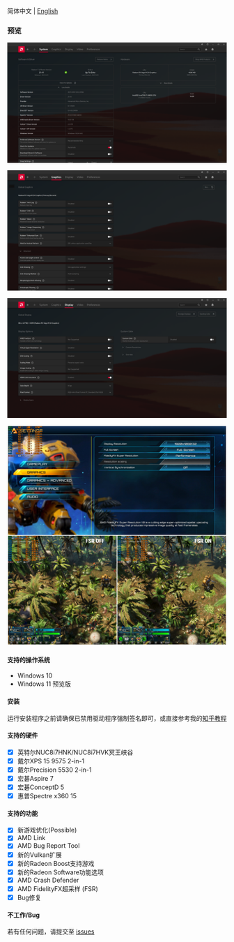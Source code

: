 简体中文 | [English](./README.md)

### 预览

![system](Screenshots/system.png)

![graphics](Screenshots/graphics.png)

![display](Screenshots/display.png)

![fsr](Screenshots/fsr.png)

#### 支持的操作系统

- Windows 10
- Windows 11 预览版

#### 安装

运行安装程序之前请确保已禁用驱动程序强制签名即可，或直接参考我的[知乎教程](https://zhuanlan.zhihu.com/p/333841073)

#### 支持的硬件

* [x] 英特尔NUC8i7HNK/NUC8i7HVK冥王峡谷
* [x] 戴尔XPS 15 9575 2-in-1
* [x] 戴尔Precision 5530 2-in-1
* [x] 宏碁Aspire 7
* [x] 宏碁ConceptD 5
* [x] 惠普Spectre x360 15

#### 支持的功能

* [x] 新游戏优化(Possible)
* [x] AMD Link
* [x] AMD Bug Report Tool
* [x] 新的Vulkan扩展
* [x] 新的Radeon Boost支持游戏
* [x] 新的Radeon Software功能选项
* [x] AMD Crash Defender
* [x] AMD FidelityFX超采样 (FSR)
* [x] Bug修复

#### 不工作/Bug

若有任何问题，请提交至 [issues](https://github.com/leogcry22/Hades-VegaM/issues)
